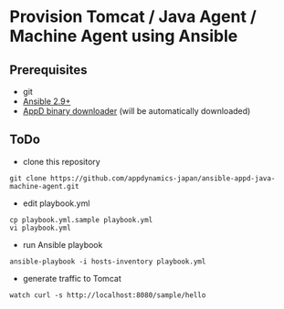 # Provision Tomcat / Java Agent / Machine Agent using Ansible

## Prerequisites

- git
- [Ansible 2.9+](https://docs.ansible.com/ansible/2.9/)
- [AppD binary downloader](https://github.com/csek06/appd-binary-downloader) (will be automatically downloaded)
  
## ToDo

- clone this repository
```
git clone https://github.com/appdynamics-japan/ansible-appd-java-machine-agent.git
```

- edit playbook.yml
```
cp playbook.yml.sample playbook.yml
vi playbook.yml
```

- run Ansible playbook
```
ansible-playbook -i hosts-inventory playbook.yml
```

- generate traffic to Tomcat
```
watch curl -s http://localhost:8080/sample/hello
```
